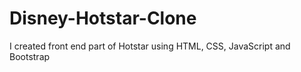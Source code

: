 # Disney-Hotstar-Clone
I created front end part of Hotstar using HTML, CSS, JavaScript and Bootstrap
